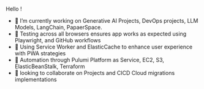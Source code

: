 Hello !

- 🔭 I’m currently working on Generative AI Projects, DevOps projects, LLM Models, LangChain, PapaerSpace.
- 🔭 Testing across all browsers ensures app works as expected using Playwright, and GitHub workflows
- 🔭 Using Service Worker and ElasticCache to enhance user experience with PWA strategies
- 🔭 Automation through Pulumi Platform as Service, EC2, S3, ElasticBeanStalk, Terraform
- 👯 looking to collaborate on Projects and CICD Cloud migrations implementations


<!--
**sierratrading/sierratrading** is a ✨ _special_ ✨ repository because its `README.md` (this file) appears on your GitHub profile.

Here are some ideas to get you started:

- 🔭 I’m currently working on ...
- 🌱 I’m currently learning ...
- 👯 I’m looking to collaborate on ...
- 🤔 I’m looking for help with ...
- 💬 Ask me about ...
- 📫 How to reach me: ...
- 😄 Pronouns: ...
- ⚡ Fun fact: ...
-->
